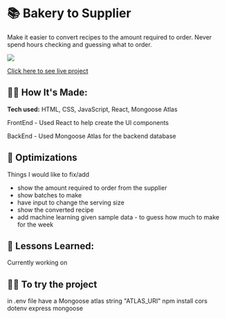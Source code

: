 # 📚 Bakery to Supplier

Make it easier to convert recipes to the amount required to order.
Never spend hours checking and guessing what to order. 



![](https://images.unsplash.com/photo-1571942948809-74637bfc59b9?ixlib=rb-4.0.3&ixid=M3wxMjA3fDB8MHxwaG90by1wYWdlfHx8fGVufDB8fHx8fA%3D%3D&auto=format&fit=crop&w=974&q=80)


[Click here to see live project]([https://www.google.com](https://flour-order-system.netlify.app/))



## 👩‍💻 How It's Made:

**Tech used:** HTML, CSS, JavaScript, React, Mongoose Atlas

FrontEnd - Used React to help create the UI components

BackEnd - Used Mongoose Atlas for the backend database


## 🏸 Optimizations

Things I would like to fix/add
- show the amount required to order from the supplier
- show batches to make
- have input to change the serving size
- show the converted recipe
- add machine learning given sample data - to guess how much to make for the week



## 📝 Lessons Learned:

Currently working on


## 👩‍💻 To try the project

in .env file have a Mongoose atlas string "ATLAS_URI"
npm install cors dotenv express mongoose


